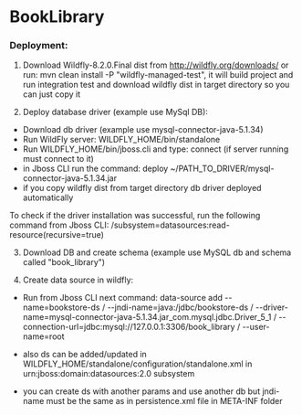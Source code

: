 # BookLibrary
### Deployment:

1) Download Wildfly-8.2.0.Final dist from http://wildfly.org/downloads/ or
   run: mvn clean install -P "wildfly-managed-test", it will build project and
   run integration test and download wildfly dist in target directory so you can
   just copy it

2) Deploy database driver (example use MySql DB): 

- Download db driver (example use mysql-connector-java-5.1.34)
- Run WildFly server: WILDFLY_HOME/bin/standalone
- Run WILDFLY_HOME/bin/jboss.cli and type: connect (if server running must connect to it)
- in Jboss CLI run the command: deploy ~/PATH_TO_DRIVER/mysql-connector-java-5.1.34.jar
- if you copy wildfly dist from target directory db driver deployed automatically
    
To check if the driver installation was successful, run the following command from Jboss CLI:
  /subsystem=datasources:read-resource(recursive=true)

3) Download DB and create schema (example use MySQL db and schema called "book_library")

4) Create data source in wildfly:
        
- Run from Jboss CLI next command:
    data-source add --name=bookstore-ds /
    --jndi-name=java:/jdbc/bookstore-ds /
    --driver-name=mysql-connector-java-5.1.34.jar_com.mysql.jdbc.Driver_5_1 /
    --connection-url=jdbc:mysql://127.0.0.1:3306/book_library /
    --user-name=root
        
- also ds can be added/updated in WILDFLY_HOME/standalone/configuration/standalone.xml
    in urn:jboss:domain:datasources:2.0 subsystem

- you can create ds with another params and use another db but jndi-name must be the same as
    in persistence.xml file in META-INF folder
